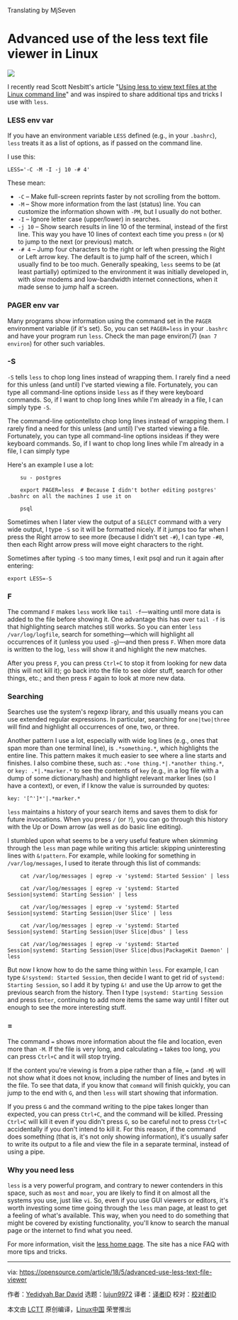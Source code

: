 Translating by MjSeven

Advanced use of the less text file viewer in Linux
======

![](https://opensource.com/sites/default/files/styles/image-full-size/public/lead-images/osdc_terminals_0.png?itok=XwIRERsn)

I recently read Scott Nesbitt's article "[Using less to view text files at the Linux command line][1]" and was inspired to share additional tips and tricks I use with `less`.

### LESS env var

If you have an environment variable `LESS` defined (e.g., in your `.bashrc`), `less` treats it as a list of options, as if passed on the command line.

I use this:
```
LESS='-C -M -I -j 10 -# 4'

```

These mean:

  * `-C` – Make full-screen reprints faster by not scrolling from the bottom.
  * `-M` – Show more information from the last (status) line. You can customize the information shown with `-PM`, but I usually do not bother.
  * `-I` – Ignore letter case (upper/lower) in searches.
  * `-j 10` – Show search results in line 10 of the terminal, instead of the first line. This way you have 10 lines of context each time you press `n` (or `N`) to jump to the next (or previous) match.
  * `-# 4` – Jump four characters to the right or left when pressing the Right or Left arrow key. The default is to jump half of the screen, which I usually find to be too much. Generally speaking, `less` seems to be (at least partially) optimized to the environment it was initially developed in, with slow modems and low-bandwidth internet connections, when it made sense to jump half a screen.



### PAGER env var

Many programs show information using the command set in the `PAGER` environment variable (if it's set). So, you can set `PAGER=less` in your `.bashrc` and have your program run `less`. Check the man page environ(7) (`man 7 environ`) for other such variables.

### -S

`-S` tells `less` to chop long lines instead of wrapping them. I rarely find a need for this unless (and until) I've started viewing a file. Fortunately, you can type all command-line options inside `less` as if they were keyboard commands. So, if I want to chop long lines while I'm already in a file, I can simply type `-S`.

The command-line optiontellsto chop long lines instead of wrapping them. I rarely find a need for this unless (and until) I've started viewing a file. Fortunately, you can type all command-line options insideas if they were keyboard commands. So, if I want to chop long lines while I'm already in a file, I can simply type

Here's an example I use a lot:
```
    su - postgres

    export PAGER=less  # Because I didn't bother editing postgres' .bashrc on all the machines I use it on

    psql

```

Sometimes when I later view the output of a `SELECT` command with a very wide output, I type `-S` so it will be formatted nicely. If it jumps too far when I press the Right arrow to see more (because I didn't set `-#`), I can type `-#8`, then each Right arrow press will move eight characters to the right.

Sometimes after typing `-S` too many times, I exit psql and run it again after entering:
```
export LESS=-S

```

### F

The command `F` makes `less` work like `tail -f`—waiting until more data is added to the file before showing it. One advantage this has over `tail -f` is that highlighting search matches still works. So you can enter `less /var/log/logfile`, search for something—which will highlight all occurrences of it (unless you used `-g`)—and then press `F`. When more data is written to the log, `less` will show it and highlight the new matches.

After you press `F`, you can press `Ctrl+C` to stop it from looking for new data (this will not kill it); go back into the file to see older stuff, search for other things, etc.; and then press `F` again to look at more new data.

### Searching

Searches use the system's regexp library, and this usually means you can use extended regular expressions. In particular, searching for `one|two|three` will find and highlight all occurrences of one, two, or three.

Another pattern I use a lot, especially with wide log lines (e.g., ones that span more than one terminal line), is `.*something.*`, which highlights the entire line. This pattern makes it much easier to see where a line starts and finishes. I also combine these, such as: `.*one thing.*|.*another thing.*`, or `key: .*|.*marker.*` to see the contents of `key` (e.g., in a log file with a dump of some dictionary/hash) and highlight relevant marker lines (so I have a context), or even, if I know the value is surrounded by quotes:
```
key: '[^']*'|.*marker.*

```

`less` maintains a history of your search items and saves them to disk for future invocations. When you press `/` (or `?`), you can go through this history with the Up or Down arrow (as well as do basic line editing).

I stumbled upon what seems to be a very useful feature when skimming through the `less` man page while writing this article: skipping uninteresting lines with `&!pattern`. For example, while looking for something in `/var/log/messages`, I used to iterate through this list of commands:
```
    cat /var/log/messages | egrep -v 'systemd: Started Session' | less

    cat /var/log/messages | egrep -v 'systemd: Started Session|systemd: Starting Session' | less

    cat /var/log/messages | egrep -v 'systemd: Started Session|systemd: Starting Session|User Slice' | less

    cat /var/log/messages | egrep -v 'systemd: Started Session|systemd: Starting Session|User Slice|dbus' | less

    cat /var/log/messages | egrep -v 'systemd: Started Session|systemd: Starting Session|User Slice|dbus|PackageKit Daemon' | less

```

But now I know how to do the same thing within `less`. For example, I can type `&!systemd: Started Session`, then decide I want to get rid of `systemd: Starting Session`, so I add it by typing `&!` and use the Up arrow to get the previous search from the history. Then I type `|systemd: Starting Session` and press `Enter`, continuing to add more items the same way until I filter out enough to see the more interesting stuff.

### =

The command `=` shows more information about the file and location, even more than `-M`. If the file is very long, and calculating `=` takes too long, you can press `Ctrl+C` and it will stop trying.

If the content you're viewing is from a pipe rather than a file, `=` (and `-M`) will not show what it does not know, including the number of lines and bytes in the file. To see that data, if you know that `command` will finish quickly, you can jump to the end with `G`, and then `less` will start showing that information.

If you press `G` and the command writing to the pipe takes longer than expected, you can press `Ctrl+C`, and the command will be killed. Pressing `Ctrl+C` will kill it even if you didn't press `G`, so be careful not to press `Ctrl+C` accidentally if you don't intend to kill it. For this reason, if the command does something (that is, it's not only showing information), it's usually safer to write its output to a file and view the file in a separate terminal, instead of using a pipe.

### Why you need less

`less` is a very powerful program, and contrary to newer contenders in this space, such as `most` and `moar`, you are likely to find it on almost all the systems you use, just like `vi`. So, even if you use GUI viewers or editors, it's worth investing some time going through the `less` man page, at least to get a feeling of what's available. This way, when you need to do something that might be covered by existing functionality, you'll know to search the manual page or the internet to find what you need.

For more information, visit the [less home page][2]. The site has a nice FAQ with more tips and tricks.

--------------------------------------------------------------------------------

via: https://opensource.com/article/18/5/advanced-use-less-text-file-viewer

作者：[Yedidyah Bar David][a]
选题：[lujun9972](https://github.com/lujun9972)
译者：[译者ID](https://github.com/译者ID)
校对：[校对者ID](https://github.com/校对者ID)

本文由 [LCTT](https://github.com/LCTT/TranslateProject) 原创编译，[Linux中国](https://linux.cn/) 荣誉推出

[a]:https://opensource.com/users/didib
[1]:http://opensource.com/article/18/4/using-less-view-text-files-command-line
[2]:http://www.greenwoodsoftware.com/less/
